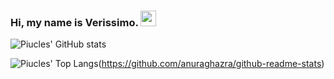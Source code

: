 ### Hi, my name is Verissimo. <img src="https://media.giphy.com/media/hvRJCLFzcasrR4ia7z/giphy.gif" width="25px"></a>


![Piucles' GitHub stats](https://github-readme-stats.vercel.app/api?username=Piucles&show_icons=true&theme=synthwave&count_private=true&count_private=true)

![Piucles' Top Langs](https://github-readme-stats.vercel.app/api/top-langs/?username=Piucles&show_icons=true&theme=synthwave)(https://github.com/anuraghazra/github-readme-stats)
